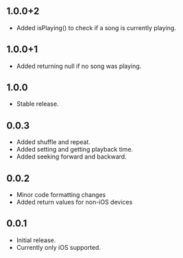 ## 1.0.0+2

* Added isPlaying() to check if a song is currently playing.

## 1.0.0+1

* Added returning null if no song was playing.

## 1.0.0

* Stable release.

## 0.0.3

* Added shuffle and repeat.
* Added setting and getting playback time.
* Added seeking forward and backward.

## 0.0.2

* Minor code formatting changes
* Added return values for non-iOS devices

## 0.0.1

* Initial release. 
* Currently only iOS supported.
